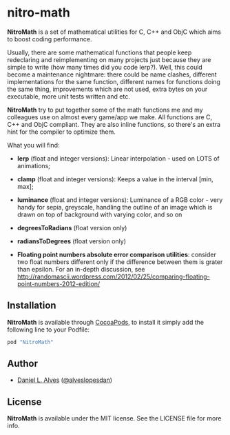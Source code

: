 nitro-math
==========

**NitroMath** is a set of mathematical utilities for C, C++ and ObjC which aims to boost coding performance.

Usually, there are some mathematical functions that people keep redeclaring and reimplementing on many projects just because they are simple to write (how many times did you code lerp?). Well, this could become a maintenance nightmare: there could be name clashes, different implementations for the same function, different names for functions doing the same thing, improvements which are not used, extra bytes on your executable, more unit tests written and etc.

**NitroMath** try to put together some of the math functions me and my colleagues use on almost every game/app we make. All functions are C, C++ and ObjC compliant. They are also inline functions, so there's an extra hint for the compiler to optimize them.

What you will find:

* **lerp** (float and integer versions): Linear interpolation - used on LOTS of animations;
 
* **clamp** (float and integer versions): Keeps a value in the interval [min, max];
 
* **luminance** (float and integer versions): Luminance of a RGB color - very handy for sepia, greyscale, handling the outline of an image which is drawn on top of background with varying color, and so on
 
* **degreesToRadians** (float version only)

* **radiansToDegrees** (float version only)
 
* **Floating point numbers absolute error comparison utilities**: consider two float numbers different only if the difference between them is grater than epsilon. For an in-depth discussion, see http://randomascii.wordpress.com/2012/02/25/comparing-floating-point-numbers-2012-edition/

Installation
------------

**NitroMath** is available through [CocoaPods](http://cocoapods.org), to install it simply add the following line to your Podfile:

```ruby
pod "NitroMath"
```

Author
------

- [Daniel L. Alves](http://github.com/danielalves) ([@alveslopesdan](https://twitter.com/alveslopesdan))

License
-------

**NitroMath** is available under the MIT license. See the LICENSE file for more info.
